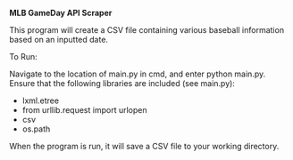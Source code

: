 **MLB GameDay API Scraper**

This program will create a CSV file containing various baseball information based on an inputted date.

To Run:

Navigate to the location of main.py in cmd, and enter python main.py. Ensure that the following libraries are included (see main.py): 

 - lxml.etree
 - from urllib.request import urlopen
 - csv
 - os.path

When the program is run, it will save a CSV file to your working directory.
